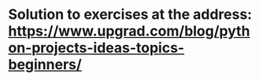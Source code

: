 # Solution to exercises at the address: https://www.upgrad.com/blog/python-projects-ideas-topics-beginners/
